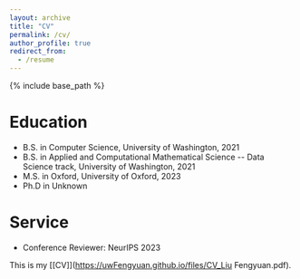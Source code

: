 ```yaml
---
layout: archive
title: "CV"
permalink: /cv/
author_profile: true
redirect_from:
  - /resume
---
```


{% include base_path %}

Education
======
* B.S. in Computer Science, University of Washington, 2021
* B.S. in Applied and Computational Mathematical Science -- Data Science track, University of Washington, 2021
* M.S. in Oxford, University of Oxford, 2023
* Ph.D in Unknown

<!-- Publications
======
  <ul>{% for post in site.publications %}
    {% include archive-single-cv.html %}
  {% endfor %}</ul> -->
  
Service
======
<!-- * Oxford Fintech & Legaltech Society, Research Associate, 01/2023-04/2023
* SEA Academy, Honor Scholar of Mathematical Studies & Computer Science department, 09/2022-03/2023
* Frameworld Media Organization, Post-production Officer, 05/2018-10/2019
* Society of Women Engineers, Member, 04/2018-10/2019 -->
* Conference Reviewer: NeurIPS 2023

This is my [\[CV\]](https://uwFengyuan.github.io/files/CV_Liu Fengyuan.pdf). 